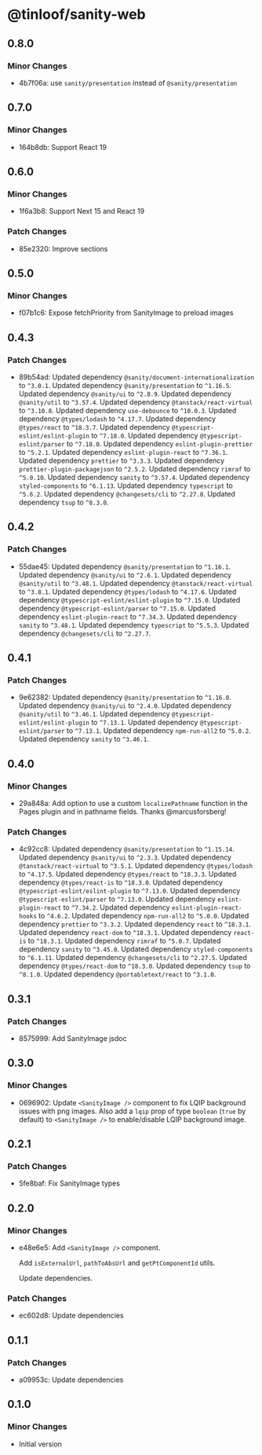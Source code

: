 # @tinloof/sanity-web

## 0.8.0

### Minor Changes

- 4b7f06a: use `sanity/presentation` instead of `@sanity/presentation`

## 0.7.0

### Minor Changes

- 164b8db: Support React 19

## 0.6.0

### Minor Changes

- 1f6a3b8: Support Next 15 and React 19

### Patch Changes

- 85e2320: Improve sections

## 0.5.0

### Minor Changes

- f07b1c6: Expose fetchPriority from SanityImage to preload images

## 0.4.3

### Patch Changes

- 89b54ad: Updated dependency `@sanity/document-internationalization` to `^3.0.1`.
  Updated dependency `@sanity/presentation` to `^1.16.5`.
  Updated dependency `@sanity/ui` to `^2.8.9`.
  Updated dependency `@sanity/util` to `^3.57.4`.
  Updated dependency `@tanstack/react-virtual` to `^3.10.8`.
  Updated dependency `use-debounce` to `^10.0.3`.
  Updated dependency `@types/lodash` to `^4.17.7`.
  Updated dependency `@types/react` to `^18.3.7`.
  Updated dependency `@typescript-eslint/eslint-plugin` to `^7.18.0`.
  Updated dependency `@typescript-eslint/parser` to `^7.18.0`.
  Updated dependency `eslint-plugin-prettier` to `^5.2.1`.
  Updated dependency `eslint-plugin-react` to `^7.36.1`.
  Updated dependency `prettier` to `^3.3.3`.
  Updated dependency `prettier-plugin-packagejson` to `^2.5.2`.
  Updated dependency `rimraf` to `^5.0.10`.
  Updated dependency `sanity` to `^3.57.4`.
  Updated dependency `styled-components` to `^6.1.13`.
  Updated dependency `typescript` to `^5.6.2`.
  Updated dependency `@changesets/cli` to `^2.27.8`.
  Updated dependency `tsup` to `^8.3.0`.

## 0.4.2

### Patch Changes

- 55dae45: Updated dependency `@sanity/presentation` to `^1.16.1`.
  Updated dependency `@sanity/ui` to `^2.6.1`.
  Updated dependency `@sanity/util` to `^3.48.1`.
  Updated dependency `@tanstack/react-virtual` to `^3.8.1`.
  Updated dependency `@types/lodash` to `^4.17.6`.
  Updated dependency `@typescript-eslint/eslint-plugin` to `^7.15.0`.
  Updated dependency `@typescript-eslint/parser` to `^7.15.0`.
  Updated dependency `eslint-plugin-react` to `^7.34.3`.
  Updated dependency `sanity` to `^3.48.1`.
  Updated dependency `typescript` to `^5.5.3`.
  Updated dependency `@changesets/cli` to `^2.27.7`.

## 0.4.1

### Patch Changes

- 9e62382: Updated dependency `@sanity/presentation` to `^1.16.0`.
  Updated dependency `@sanity/ui` to `^2.4.0`.
  Updated dependency `@sanity/util` to `^3.46.1`.
  Updated dependency `@typescript-eslint/eslint-plugin` to `^7.13.1`.
  Updated dependency `@typescript-eslint/parser` to `^7.13.1`.
  Updated dependency `npm-run-all2` to `^5.0.2`.
  Updated dependency `sanity` to `^3.46.1`.

## 0.4.0

### Minor Changes

- 29a848a: Add option to use a custom `localizePathname` function in the Pages plugin and in pathname fields. Thanks @marcusforsberg!

### Patch Changes

- 4c92cc8: Updated dependency `@sanity/presentation` to `^1.15.14`.
  Updated dependency `@sanity/ui` to `^2.3.3`.
  Updated dependency `@tanstack/react-virtual` to `^3.5.1`.
  Updated dependency `@types/lodash` to `^4.17.5`.
  Updated dependency `@types/react` to `^18.3.3`.
  Updated dependency `@types/react-is` to `^18.3.0`.
  Updated dependency `@typescript-eslint/eslint-plugin` to `^7.13.0`.
  Updated dependency `@typescript-eslint/parser` to `^7.13.0`.
  Updated dependency `eslint-plugin-react` to `^7.34.2`.
  Updated dependency `eslint-plugin-react-hooks` to `^4.6.2`.
  Updated dependency `npm-run-all2` to `^5.0.0`.
  Updated dependency `prettier` to `^3.3.2`.
  Updated dependency `react` to `^18.3.1`.
  Updated dependency `react-dom` to `^18.3.1`.
  Updated dependency `react-is` to `^18.3.1`.
  Updated dependency `rimraf` to `^5.0.7`.
  Updated dependency `sanity` to `^3.45.0`.
  Updated dependency `styled-components` to `^6.1.11`.
  Updated dependency `@changesets/cli` to `^2.27.5`.
  Updated dependency `@types/react-dom` to `^18.3.0`.
  Updated dependency `tsup` to `^8.1.0`.
  Updated dependency `@portabletext/react` to `^3.1.0`.

## 0.3.1

### Patch Changes

- 8575999: Add SanityImage jsdoc

## 0.3.0

### Minor Changes

- 0696902: Update `<SanityImage />` component to fix LQIP background issues with png images.
  Also add a `lqip` prop of type `boolean` (`true` by default) to `<SanityImage />` to enable/disable LQIP background image.

## 0.2.1

### Patch Changes

- 5fe8baf: Fix SanityImage types

## 0.2.0

### Minor Changes

- e48e6e5: Add `<SanityImage />` component.

  Add `isExternalUrl`, `pathToAbsUrl` and `getPtComponentId` utils.

  Update dependencies.

### Patch Changes

- ec602d8: Update dependencies

## 0.1.1

### Patch Changes

- a09953c: Update dependencies

## 0.1.0

### Minor Changes

- Initial version
